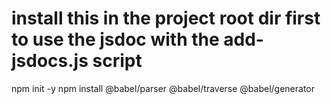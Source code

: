 # install this in the project root dir  first to use the jsdoc with the add-jsdocs.js script

npm init -y
npm install @babel/parser @babel/traverse @babel/generator